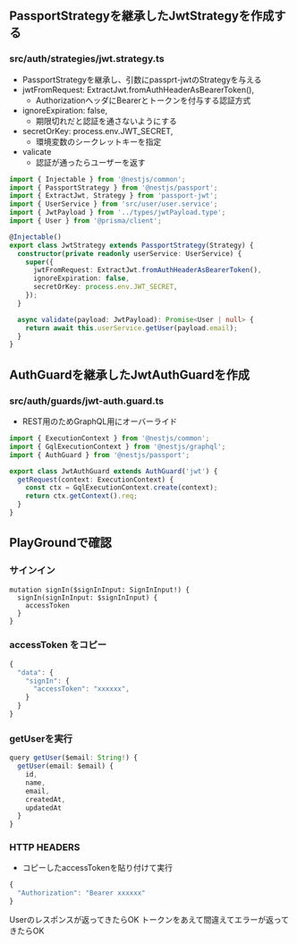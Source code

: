 ## PassportStrategyを継承したJwtStrategyを作成する

### src/auth/strategies/jwt.strategy.ts 

- PassportStrategyを継承し、引数にpassprt-jwtのStrategyを与える
- jwtFromRequest: ExtractJwt.fromAuthHeaderAsBearerToken(),
	- AuthorizationヘッダにBearerとトークンを付与する認証方式
- ignoreExpiration: false,
	- 期限切れだと認証を通さないようにする
- secretOrKey: process.env.JWT_SECRET,
	- 環境変数のシークレットキーを指定
- valicate
	- 認証が通ったらユーザーを返す

```ts
import { Injectable } from '@nestjs/common';
import { PassportStrategy } from '@nestjs/passport';
import { ExtractJwt, Strategy } from 'passport-jwt';
import { UserService } from 'src/user/user.service';
import { JwtPayload } from '../types/jwtPayload.type';
import { User } from '@prisma/client';

@Injectable()
export class JwtStrategy extends PassportStrategy(Strategy) {
  constructor(private readonly userService: UserService) {
    super({
      jwtFromRequest: ExtractJwt.fromAuthHeaderAsBearerToken(),
      ignoreExpiration: false,
      secretOrKey: process.env.JWT_SECRET,
    });
  }

  async validate(payload: JwtPayload): Promise<User | null> {
    return await this.userService.getUser(payload.email);
  }
}
```

## AuthGuardを継承したJwtAuthGuardを作成 

### src/auth/guards/jwt-auth.guard.ts 

- REST用のためGraphQL用にオーバーライド

```ts
import { ExecutionContext } from '@nestjs/common';
import { GqlExecutionContext } from '@nestjs/graphql';
import { AuthGuard } from '@nestjs/passport';

export class JwtAuthGuard extends AuthGuard('jwt') {
  getRequest(context: ExecutionContext) {
    const ctx = GqlExecutionContext.create(context);
    return ctx.getContext().req;
  }
}
```

## PlayGroundで確認

### サインイン

```
mutation signIn($signInInput: SignInInput!) {
  signIn(signInInput: $signInInput) {
    accessToken
  }
}
```

### accessToken をコピー

```ts
{
  "data": {
    "signIn": {
      "accessToken": "xxxxxx",
    }
  }
}
```

### getUserを実行

```ts
query getUser($email: String!) {
  getUser(email: $email) {
    id,
    name,
    email,
    createdAt,
    updatedAt
  }
}
```

### HTTP HEADERS

- コピーしたaccessTokenを貼り付けて実行

```ts
{
  "Authorization": "Bearer xxxxxx"
}
```

Userのレスポンスが返ってきたらOK 
トークンをあえて間違えてエラーが返ってきたらOK